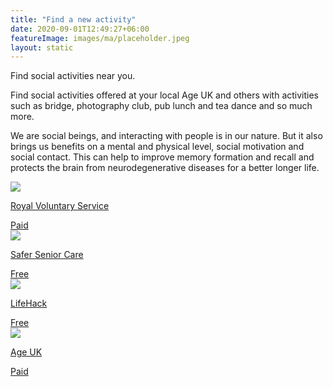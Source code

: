 ```yaml
---
title: "Find a new activity"
date: 2020-09-01T12:49:27+06:00
featureImage: images/ma/placeholder.jpeg
layout: static
---
```


Find social activities near you.

Find social activities offered at your local Age UK and others with activities such as bridge, photography club, pub lunch and tea dance and so much more.

We are social beings, and interacting with people is in our nature. But it also brings us benefits on a mental and physical level, social motivation and social contact. This can help to improve memory formation and recall and protects the brain from neurodegenerative diseases for a better longer life.

<a class="ma-link" href="https://www.royalvoluntaryservice.org.uk/our-services/social-activities/"><div class="ma-card ma-card-Community"><div class="ma-icon"><img src ="/images/Icon-pound - community - opacity.svg"/></div><div class="ma-name"><p>Royal Voluntary Service</p></div><div class="ma-paid-text"><span>Paid</span></div></div></a><a class="ma-link" href="https://saferseniorcare.com/recreational-activities-for-elderly-seniors/"><div class="ma-card ma-card-Community"><div class="ma-icon"><img src ="/images/Icon-check - community - opacity.svg"/></div><div class="ma-name"><p>Safer Senior Care</p></div><div class="ma-paid-text"><span>Free</span></div></div></a><a class="ma-link" href="https://www.lifehack.org/articles/lifestyle/24-enriching-activities-50-somethings-should-their-free-time.html"><div class="ma-card ma-card-Community"><div class="ma-icon"><img src ="/images/Icon-check - community - opacity.svg"/></div><div class="ma-name"><p>LifeHack</p></div><div class="ma-paid-text"><span>Free</span></div></div></a><a class="ma-link" href="https://www.ageuk.org.uk/services/in-your-area/social-activities/"><div class="ma-card ma-card-Community"><div class="ma-icon"><img src ="/images/Icon-pound - community - opacity.svg"/></div><div class="ma-name"><p>Age UK</p></div><div class="ma-paid-text"><span>Paid</span></div></div></a>  

<br/><br/>






